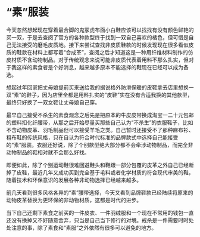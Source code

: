 # “素”服装


今天忽然想起现在穿着最合脚的鬼冢虎布面小白鞋应该可以找找有没有颜色鲜艳的买一双，于是去查阅了官方的各种款型终于找到一双自己喜欢的橘色，但可惜是自己无法接受的磨毛皮质地。接下来尝试查找非皮质鞋款的时候发现现在很多看似皮质的鞋款在材料上都写着“合成革”，查阅之后才知道这是一种用纤维材料制作的仿皮材质不含动物制品。对于传统观念来说可能非皮质代表着用料不那么扎实，但对于我这样的素食者是个好消息，越来越多原本不能选择的鞋现在已经可以成为备选。

想起过年回家把丈母娘提前买来送给我的据说格外防滑保暖的皮鞋拿去店里想换一双“素”的鞋子，因为店里全都是用料扎实的“皮鞋”实在没有合适我换的其他款型，最终只好换了一双女鞋让丈母娘自己穿。

最早自己接受不杀生的素食观念之后先是把原本的牛皮皮带换成淘宝一二十元包邮的塑料扣化纤腰带，从那之后开始尽量买那些自己认为“不杀生”的衣服鞋子，比如不含动物皮革、羽毛制品但可以接受羊毛之类。自己暂时还接受不了那种麻布衫、粗布鞋的传统风格，只在自认为符合时代标准的品牌款式中选择自己能接受的“素”服装。衣服还好说，除了个别款型绝大部分都不会牵涉动物制品，而完全非动物制品的鞋相对就不会那么好找。

即便如此，除了个别运动鞋很难回避鞋头和鞋跟一部分包覆的皮革之外自己已经断掉了皮鞋，最近几年又成功买到完全基于毛料或者化学材质的符合现代审美的鞋，随着技术和环保意识的发展各种非动物选择已经越来越多。

前几天看到很多风格各异的“素”腰带选择，今天又看到品牌鞋款已经陆续将原来的动物皮革替换为更环保的非动物材质，这都是时代的进步。

当下自己还剩下素食之前买的一件皮衣、一件羽绒服和一个现在不常用的钱包一直还没有换掉又不好随意舍弃，只当是自己当下修行的对境。戒杀是一件需要时时处处注意的事，除了素食和“素服”之外依然有很多可以避免的地方。
